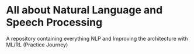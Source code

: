 # All about Natural Language and Speech Processing
A repository containing everything NLP and Improving the architecture with ML/RL (Practice Journey)    

                                     
